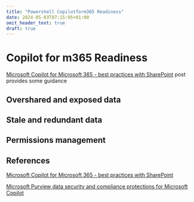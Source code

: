 ```yaml
---
title: "Powershell Copilotform365 Readiness"
date: 2024-05-03T07:15:05+01:00
omit_header_text: true
draft: true
---
```


# Copilot for m365 Readiness

[Microsoft Copilot for Microsoft 365 - best practices with SharePoint](https://learn.microsoft.com/en-us/SharePoint/sharepoint-copilot-best-practices?wt.mc_id=MVP_308367) post provides some guidance

## Overshared and exposed data

## Stale and redundant data

## Permissions management

## References

[Microsoft Copilot for Microsoft 365 - best practices with SharePoint](https://learn.microsoft.com/en-us/SharePoint/sharepoint-copilot-best-practices?wt.mc_id=MVP_308367)

[Microsoft Purview data security and compliance protections for Microsoft Copilot](https://learn.microsoft.com/en-us/purview/ai-microsoft-purview?wt.mc_id=MVP_308367)
